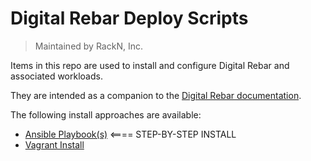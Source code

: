 # Digital Rebar Deploy Scripts

> Maintained by RackN, Inc.

Items in this repo are used to install and configure Digital Rebar and associated workloads.

They are intended as a companion to the [Digital Rebar documentation](https://github.com/digitalrebar/doc).

The following install approaches are available:

* [Ansible Playbook(s)](install_ansible.md)  <==== STEP-BY-STEP INSTALL
* [Vagrant Install](install_vagrant.md)
